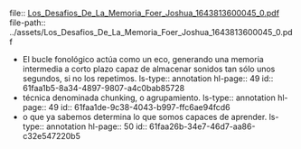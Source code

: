 file:: [Los_Desafios_De_La_Memoria_Foer_Joshua_1643813600045_0.pdf](../assets/Los_Desafios_De_La_Memoria_Foer_Joshua_1643813600045_0.pdf)
file-path:: ../assets/Los_Desafios_De_La_Memoria_Foer_Joshua_1643813600045_0.pdf

- El  bucle  fonológico  actúa como   un   eco,   generando   una   memoria   intermedia   a   corto   plazo   capaz   de almacenar sonidos tan sólo unos segundos, si no los repetimos.
  ls-type:: annotation
  hl-page:: 49
  id:: 61faa1b5-8a34-4897-9807-a4c0bab85728
- técnica denominada chunking, o agrupamiento. 
  ls-type:: annotation
  hl-page:: 49
  id:: 61faa1de-9c38-4043-b997-ffc6ae94fcd6
- o  que  ya  sabemos determina lo que somos capaces de aprender. 
  ls-type:: annotation
  hl-page:: 50
  id:: 61faa26b-34e7-46d7-aa86-c32e547220b5